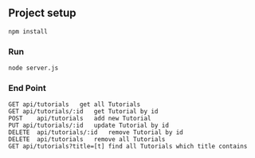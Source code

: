 ## Project setup
```
npm install
```

### Run
```
node server.js
```

### End Point
```
GET	api/tutorials	get all Tutorials
GET	api/tutorials/:id	get Tutorial by id
POST	api/tutorials	add new Tutorial
PUT	api/tutorials/:id	update Tutorial by id
DELETE	api/tutorials/:id	remove Tutorial by id
DELETE	api/tutorials	remove all Tutorials
GET	api/tutorials?title=[t]	find all Tutorials which title contains 

```



